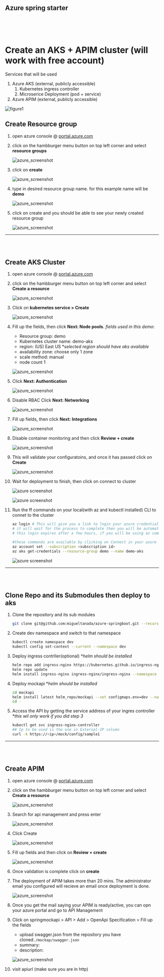 ## Azure spring starter
<br>
<br>
<br>

# Create an AKS + APIM cluster (will work with free account)

Services that will be used
1. Azure AKS (external, publicly accessible)
    1. Kubernetes ingress controller
    1. Microserice Deployment (pod + service)
1. Azure APIM (external, publicly accessible)

![figure1](ss/figure1.JPG)


## Create Resource group

1. open azure console @ [portal.azure.com](https://portal.azure.com)

1. click on the hambburger menu button on top left corner and select **resource groups**

    ![azure_screenshot](ss/rg1.JPG)

1. click on **create**

    ![azure_screenshot](ss/rg2.JPG)

1. type in desired resource group name. for this example name will be **demo**

    ![azure_screenshot](ss/rg3.JPG)

1. click on create and you should be able to see your newly created resource group

    ![azure_screenshot](ss/rg4.JPG)

---

<br>
<br>

## Create AKS Cluster

1. open azure console @ [portal.azure.com](https://portal.azure.com)

1. click on the hambburger menu button on top left corner and select **Create a resource**

    ![azure_screenshot](ss/ak1.JPG)

1. Click on **kubernetes service > Create**

    ![azure_screenshot](ss/ak2.JPG)

1. Fill up the fields, then click __Next: Node pools__. _fields used in this demo_:
    - Resource group: demo
    - Kubernetes cluster name: demo-aks
    - region: (US) East US *_selected region should have aks available_
    - availability zone: choose only  1 zone
    - scale method: manual
    - node count 1

    ![azure_screenshot](ss/ak3.JPG)

1. Click __Next: Authentication__

    ![azure_screenshot](ss/ak4.JPG)

1. Disable RBAC Click __Next: Networking__

    ![azure_screenshot](ss/ak5.JPG)

1. Fill up fields, then click __Next: Integrations__

    ![azure_screenshot](ss/ak6.JPG)

1. Disable container monitoring and then click __Review + create__

    ![azure_screenshot](ss/ak7.JPG)

1. This will validate your configuratoins, and once it has passed click on __Create__

    ![azure_screenshot](ss/ak8.JPG)

1. Wait for deployment to finish, then click on connect to cluster

    ![azure screenshot](ss/ak9.JPG)

    ![azure screenshot](ss/ak10.JPG)

1. Run the ff commands on your local(with az and kubectl installed) CLI to connet to the cluster

    
    ```bash
    az login # This will give you a link to login your azure credentials via browser
    # it will wait for the process to complete then you will be automatically signed in to azure CLI
    # this login expires after a few hours, if you will be using az commands the following day, you will have to login again

    #these commands are available by clicking on Connect in your azure portal -- kubernetes service UI
    az account set --subscription <subscription id>
    az aks get-credentials --resource-group demo --name demo-aks
    ```
    ![azure screenshot](ss/ak11.JPG)

---

<br>
<br>

## Clone Repo and its Submodules then deploy to aks

1. Clone the repository and its sub modules

    ```bash
    git clone git@github.com:migueltanada/azure-springboot.git --recurse-submodules
    ```

1. Create dev namespace and switch to that namespace

    ```bash
    kubectl create namespace dev
    kubectl config set-context --current --namespace dev
    ```

1. Deploy ingress contrller(optional) *_helm should be installed_

    ```bash
    helm repo add ingress-nginx https://kubernetes.github.io/ingress-nginx
    helm repo update
    helm install ingress-nginx ingress-nginx/ingress-nginx --namespace dev #--create-namespace
    ```

1. Deploy mockapi *_helm should be installed_

    ```bash
    cd mockapi
    helm install latest helm_repo/mockapi --set configmaps.env=dev --namespace dev
    cd -
    ```

1. Access the API by getting the service address of your ingres controller *_this wil only work if you did step 3_

    ```bash
    kubectl get svc ingress-nginx-controller
    ## Ip to be used is the one in External-IP column
    curl -k https://<ip>/mock/config/sample1
    ```

---

<br>
<br>

## Create APIM

1. open azure console @ [portal.azure.com](https://portal.azure.com)

1. click on the hambburger menu button on top left corner and select **Create a resource**

    ![azure_screenshot](ss/ak1.JPG)

1. Search for api management and press enter

    ![azure_screenshot](ss/am1.JPG)

1. Click Create

    ![azure_screenshot](ss/am2.JPG)

1. Fill up fields and then click on __Review + create__

    ![azure_screenshot](ss/am3.JPG)

1. Once validation is complete click on __create__

1. The deployment of APIM takes more than 20 mins. The administrator email you configured will recieve an email once deployment is done.

    ![azure_screenshot](ss/am4.JPG)

1. Once you get the mail saying your APIM is ready/active, you can opn your azure portal and go to API Management

1. Click on springmockapi > API > Add > OpenApi Specification > Fill up the fields
    - upload swagger.json from the repository you have cloned``./mockap/swagger.json``
    - summary:
    - description:

    ![azure_screenshot](ss/am5.JPG)

1. visit apiurl (make sure you are in http)










